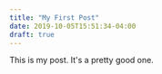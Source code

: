 ```yaml
---
title: "My First Post"
date: 2019-10-05T15:51:34-04:00
draft: true
---
```

This is my post. It's a pretty good one.
